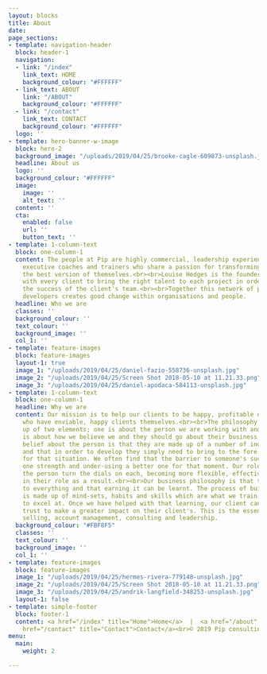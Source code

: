 ```yaml
---
layout: blocks
title: About
date: 
page_sections:
- template: navigation-header
  block: header-1
  navigation:
  - link: "/index"
    link_text: HOME
    background_colour: "#FFFFFF"
  - link_text: ABOUT
    link: "/ABOUT"
    background_colour: "#FFFFFF"
  - link: "/contact"
    link_text: CONTACT
    background_colour: "#FFFFFF"
  logo: ''
- template: hero-banner-w-image
  block: hero-2
  background_image: "/uploads/2019/04/25/brooke-cagle-609873-unsplash.jpg"
  headline: About us
  logo: ''
  background_colour: "#FFFFFF"
  image:
    image: ''
    alt_text: ''
  content: ''
  cta:
    enabled: false
    url: ''
    button_text: ''
- template: 1-column-text
  block: one-column-1
  content: The people at Pip are highly commercial, leadership experienced, senior
    executive coaches and trainers who share a passion for transforming people into
    the best version of themselves.<br><br>Louise Hedges is the founder and works
    with every client to bring the right talent to each project in order to maximise
    the success of the client's team.<br><br>Together this network of performance
    developers creates good change within organisations and people.
  headline: Who we are
  classes: ''
  background_colour: ''
  text_colour: ''
  background_image: ''
  col_1: ''
- template: feature-images
  block: feature-images
  layout-1: true
  image_1: "/uploads/2019/04/25/daniel-fazio-558736-unsplash.jpg"
  image_2: "/uploads/2019/04/25/Screen Shot 2018-05-10 at 11.21.33.png"
  image_3: "/uploads/2019/04/25/daniel-apodaca-584113-unsplash.jpg"
- template: 1-column-text
  block: one-column-1
  headline: Why we are
  content: Our mission is to help our clients to be happy, profitable organisations
    who have enviable, happy clients themselves.<br><br>The philosophy at Pip is made
    up of two elements; one is about the person we are working with and the other
    is about how we believe we and they should go about their business.<br><br>Our
    belief about the person is that they are made up of a number of individual strengths
    and that in order to develop they simply need to bring to the fore the right strength
    for that situation. We often find that the barrier to someone's success is over-using
    one strength and under-using a better one for that moment. Our role is to help
    the person turn the dials on each, becoming more flexible, effective and happy
    in their role as a result.<br><br>Our business philosophy is that trust is central
    to everything and that earning it can be learnt. The process of building trust
    is made up of mind-sets, habits and skills which are what we train and coach people
    to excel at. Once we have helped with that learning, our client can then use that
    trust to make a greater impact on their client's. This is the essence of good
    selling, account management, consulting and leadership.
  background_colour: "#FBF8F5"
  classes: ''
  text_colour: ''
  background_image: ''
  col_1: ''
- template: feature-images
  block: feature-images
  image_1: "/uploads/2019/04/25/hermes-rivera-779148-unsplash.jpg"
  image_2: "/uploads/2019/04/25/Screen Shot 2018-05-10 at 11.21.33.png"
  image_3: "/uploads/2019/04/25/andrik-langfield-348253-unsplash.jpg"
  layout-1: false
- template: simple-footer
  block: footer-1
  content: <a href="/index" title="Home">Home</a>  |  <a href="/about" title="About">About</a>  |  <a
    href="/contact" title="Contact">Contact</a><br>© 2019 Pip consulting
menu:
  main:
    weight: 2

---
```

